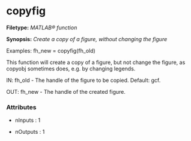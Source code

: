 # copyfig

**Filetype:** _MATLAB&reg; function_

**Synopsis:** _Create a copy of a figure, without changing the figure_

Examples:
    fh_new = copyfig(fh_old)

This function will create a copy of a figure, but not change the figure,
as copyobj sometimes does, e.g. by changing legends.

IN:
     fh_old - The handle of the figure to be copied. Default: gcf.

OUT:
     fh_new - The handle of the created figure.


### Attributes


- nInputs : 1

- nOutputs : 1
